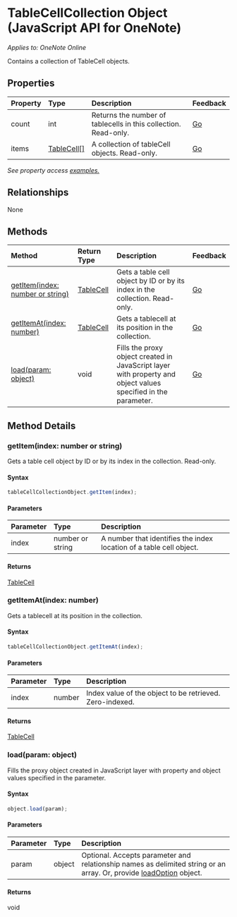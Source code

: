 # TableCellCollection Object (JavaScript API for OneNote)

_Applies to: OneNote Online_  


Contains a collection of TableCell objects.

## Properties

| Property	   | Type	|Description|Feedback|
|:---------------|:--------|:----------|:-------|
|count|int|Returns the number of tablecells in this collection. Read-only.|[Go](https://github.com/OfficeDev/office-js-docs/issues/new?title=OneNote-tableCellCollection-count)|
|items|[TableCell[]](tablecell.md)|A collection of tableCell objects. Read-only.|[Go](https://github.com/OfficeDev/office-js-docs/issues/new?title=OneNote-tableCellCollection-items)|

_See property access [examples.](#property-access-examples)_

## Relationships
None


## Methods

| Method		   | Return Type	|Description| Feedback|
|:---------------|:--------|:----------|:-------|
|[getItem(index: number or string)](#getitemindex-number-or-string)|[TableCell](tablecell.md)|Gets a table cell object by ID or by its index in the collection. Read-only.|[Go](https://github.com/OfficeDev/office-js-docs/issues/new?title=OneNote-tableCellCollection-getItem)|
|[getItemAt(index: number)](#getitematindex-number)|[TableCell](tablecell.md)|Gets a tablecell at its position in the collection.|[Go](https://github.com/OfficeDev/office-js-docs/issues/new?title=OneNote-tableCellCollection-getItemAt)|
|[load(param: object)](#loadparam-object)|void|Fills the proxy object created in JavaScript layer with property and object values specified in the parameter.|[Go](https://github.com/OfficeDev/office-js-docs/issues/new?title=OneNote-tableCellCollection-load)|

## Method Details


### getItem(index: number or string)
Gets a table cell object by ID or by its index in the collection. Read-only.

#### Syntax
```js
tableCellCollectionObject.getItem(index);
```

#### Parameters
| Parameter	   | Type	|Description|
|:---------------|:--------|:----------|
|index|number or string|A number that identifies the index location of a table cell object.|

#### Returns
[TableCell](tablecell.md)

### getItemAt(index: number)
Gets a tablecell at its position in the collection.

#### Syntax
```js
tableCellCollectionObject.getItemAt(index);
```

#### Parameters
| Parameter	   | Type	|Description|
|:---------------|:--------|:----------|
|index|number|Index value of the object to be retrieved. Zero-indexed.|

#### Returns
[TableCell](tablecell.md)

### load(param: object)
Fills the proxy object created in JavaScript layer with property and object values specified in the parameter.

#### Syntax
```js
object.load(param);
```

#### Parameters
| Parameter	   | Type	|Description|
|:---------------|:--------|:----------|
|param|object|Optional. Accepts parameter and relationship names as delimited string or an array. Or, provide [loadOption](loadoption.md) object.|

#### Returns
void
